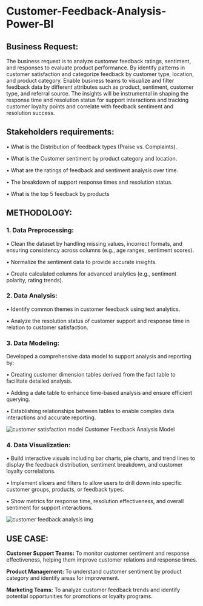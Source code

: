 # Customer-Feedback-Analysis-Power-BI
## Business Request:
The business request is to analyze customer feedback ratings, sentiment, and responses to evaluate product performance. By identify patterns in customer satisfaction and categorize feedback by customer type, location, and product category. Enable business teams to visualize and filter feedback data by different attributes such as product, sentiment, customer type, and referral source. The insights will be instrumental in shaping the response time and resolution status for support interactions and tracking customer loyalty points and correlate with feedback sentiment and resolution success.
## Stakeholders requirements: 
•	What is the Distribution of feedback types (Praise vs. Complaints).

•	What is the Customer sentiment by product category and location.

•	What are the ratings of feedback and sentiment analysis over time.

•	The breakdown of support response times and resolution status.

•	What is the top 5 feedback by products

## METHODOLOGY:
### 1.	Data Preprocessing:

•	Clean the dataset by handling missing values, incorrect formats, and ensuring consistency across columns (e.g., age ranges, sentiment scores).

•	Normalize the sentiment data to provide accurate insights.

•	Create calculated columns for advanced analytics (e.g., sentiment polarity, rating trends).

### 2.	Data Analysis:

•	Identify common themes in customer feedback using text analytics.

•	Analyze the resolution status of customer support and response time in relation to customer satisfaction.

### 3.	Data Modeling: 
Developed a comprehensive data model to support analysis and reporting by:

•	Creating customer dimension tables derived from the fact table to facilitate detailed analysis.

•	Adding a date table to enhance time-based analysis and ensure efficient querying.

•	Establishing relationships between tables to enable complex data interactions and accurate reporting.

![customer satisfaction model](https://github.com/user-attachments/assets/5afafb22-95d3-49ea-b5ce-d7b90af5be2f)
Customer Feedback Analysis Model

### 4.	Data Visualization:
•	Build interactive visuals including bar charts, pie charts, and trend lines to display the feedback distribution, sentiment breakdown, and customer loyalty correlations.

•	Implement slicers and filters to allow users to drill down into specific customer groups, products, or feedback types.

•	Show metrics for response time, resolution effectiveness, and overall sentiment for support interactions.

![customer feedback analysis img](https://github.com/user-attachments/assets/0d90a45e-3f87-4bd4-9988-7e0dd49c6544)

## USE CASE:
**Customer Support Teams:** To monitor customer sentiment and response effectiveness, helping them improve customer relations and response times.

**Product Management:** To understand customer sentiment by product category and identify areas for improvement.

**Marketing Teams:** To analyze customer feedback trends and identify potential opportunities for promotions or loyalty programs.

